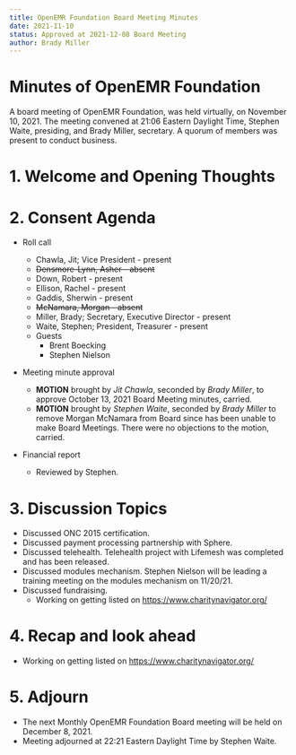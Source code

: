 ```yaml
---
title: OpenEMR Foundation Board Meeting Minutes
date: 2021-11-10
status: Approved at 2021-12-08 Board Meeting
author: Brady Miller
---
```


# Minutes of OpenEMR Foundation

A board meeting of OpenEMR Foundation, was held virtually, on November 10, 2021. The meeting
convened at 21:06 Eastern Daylight Time, Stephen Waite, presiding, and Brady Miller,
secretary. A quorum of members was present to conduct business.

# 1. Welcome and Opening Thoughts

# 2. Consent Agenda
  - Roll call
    - Chawla, Jit; Vice President - present
    - ~~Densmore-Lynn, Asher - absent~~
    - Down, Robert - present
    - Ellison, Rachel - present
    - Gaddis, Sherwin - present
    - ~~McNamara, Morgan - absent~~
    - Miller, Brady; Secretary, Executive Director - present
    - Waite, Stephen; President, Treasurer - present
    - Guests
      - Brent Boecking
      - Stephen Nielson

  - Meeting minute approval
    - **MOTION** brought by _Jit Chawla_, seconded by _Brady Miller_, to approve October 13, 2021 Board Meeting minutes, carried.
    - **MOTION** brought by _Stephen Waite_, seconded by _Brady Miller_ to remove Morgan McNamara from Board since has been unable to make Board Meetings. There were no objections to the motion, carried.
  - Financial report
    - Reviewed by Stephen.

# 3. Discussion Topics
  - Discussed ONC 2015 certification.
  - Discussed payment processing partnership with Sphere.
  - Discussed telehealth. Telehealth project with Lifemesh was completed and has been released.
  - Discussed modules mechanism. Stephen Nielson will be leading a training meeting on the modules mechanism on 11/20/21.
  - Discussed fundraising.
    - Working on getting listed on https://www.charitynavigator.org/

# 4. Recap and look ahead
  - Working on getting listed on https://www.charitynavigator.org/

# 5. Adjourn
  - The next Monthly OpenEMR Foundation Board meeting will be held on December 8, 2021.
  - Meeting adjourned at 22:21 Eastern Daylight Time by Stephen Waite.
 

